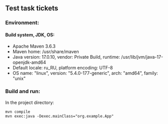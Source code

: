 ## **Test task tickets**

### Environment:
#### Build system, JDK, OS:
* Apache Maven 3.6.3
* Maven home: /usr/share/maven 
* Java version: 17.0.10, vendor: Private Build, runtime: /usr/lib/jvm/java-17-openjdk-amd64
* Default locale: ru_RU, platform encoding: UTF-8
* OS name: "linux", version: "5.4.0-177-generic", arch: "amd64", family: "unix"

### Build and run:
In the project directory:
```
mvn compile
mvn exec:java -Dexec.mainClass="org.example.App"
```

